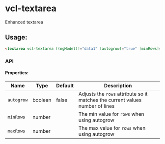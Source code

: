 # vcl-textarea

Enhanced textarea

## Usage:

 ```html
<textarea vcl-textarea [(ngModel)]="data1" [autogrow]="true" [minRows]="5" [maxRows]="10"></textarea>
```

### API 

#### Properties:

| Name                | Type        | Default            | Description
| ------------        | ----------- | ------------------ |--------------
| `autogrow`          | boolean     | false              | Adjusts the `rows` attribute so it matches the current values number of lines   
| `minRows`           | number      |                    | The min value for `rows` when using autogrow   
| `maxRows`           | number      |                    | The max value for `rows` when using autogrow   
